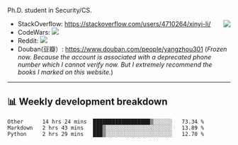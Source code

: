 Ph.D. student in Security/CS.

<img align="right" src="https://github-readme-stats.vercel.app/api?username=li-xin-yi&count_private=true&show_icons=true&hide_title=true&theme=tokyonight" />

- StackOverflow: https://stackoverflow.com/users/4710264/xinyi-li/
- CodeWars: [![](https://www.codewars.com/users/xy-li/badges/micro)](https://www.codewars.com/users/xy-li/)
- Reddit: [![](https://img.shields.io/reddit/user-karma/combined/xy-li?style=social)](https://www.reddit.com/user/xy-li/)
- Douban(豆瓣）: https://www.douban.com/people/yangzhou301  (*Frozen now. Because the account is associated with a deprecated phone number which I cannot verify now. But I extremely recommend the books I marked on this website.*)

---

## 📊 Weekly development breakdown

<!--START_SECTION:waka-->
```text
Other      14 hrs 24 mins  ██████████████████▒░░░░░░   73.34 % 
Markdown   2 hrs 43 mins   ███▒░░░░░░░░░░░░░░░░░░░░░   13.89 % 
Python     2 hrs 29 mins   ███▒░░░░░░░░░░░░░░░░░░░░░   12.70 % 
```
<!--END_SECTION:waka-->
